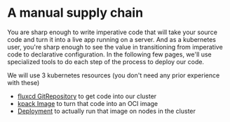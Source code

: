 # A manual supply chain

You are sharp enough to write imperative code that will take your source code
and turn it into a live app running on a server. And as a kubernetes user,
you're sharp enough to see the value in transitioning from imperative code
to declarative configuration. In the following few pages, we'll use specialized
tools to do each step of the process to deploy our code.

We will use 3 kubernetes resources (you don't need any prior experience with
these)

- [fluxcd GitRepository](https://fluxcd.io/docs/components/source/gitrepositories/)
  to get code into our cluster
- [kpack Image](https://github.com/pivotal/kpack/blob/main/docs/tutorial.md)
  to turn that code into an OCI image
- [Deployment](https://kubernetes.io/docs/concepts/workloads/controllers/deployment/)
  to actually run that image on nodes in the cluster
